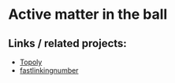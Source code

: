 # Active matter in the ball

## Links / related projects:

- [Topoly](https://topoly.cent.uw.edu.pl/tutorial.html#gaussian-linking-number-calculation-gln)
- [fastlinkingnumber](https://github.com/antequ/fastlinkingnumbers)
